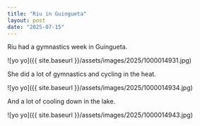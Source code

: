 ```yaml
---
title: "Riu in Guingueta"
layout: post
date: "2025-07-15"
---
```


Riu had a gymnastics week in Guingueta.

![yo yo]({{ site.baseurl }}/assets/images/2025/1000014931.jpg)

She did a lot of gymnastics and cycling in the heat.

![yo yo]({{ site.baseurl }}/assets/images/2025/1000014934.jpg)

And a lot of cooling down in the lake.

![yo yo]({{ site.baseurl }}/assets/images/2025/1000014943.jpg)

